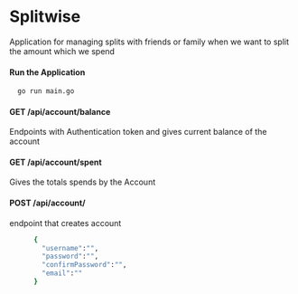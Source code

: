 # Splitwise
Application for managing splits with friends or family when we want to split the amount which we spend

#### Run the Application 
```bash
  go run main.go 
```

#### GET /api/account/balance
   Endpoints with Authentication token and gives current balance of the account 

#### GET /api/account/spent
   Gives the totals spends by the Account 

#### POST /api/account/
endpoint that creates account 

```bash
      {
        "username":"",
        "password":"",
        "confirmPassword":"",
        "email":""
      }
```

###  